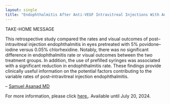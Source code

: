 ```yaml
---
layout: single
title: "Endophthalmitis After Anti-VEGF Intravitreal Injections With Aqueous Chlorhexidine vs Povidone–Iodine as Antiseptics"
---
```


TAKE-HOME MESSAGE

This retrospective study compared the rates and visual outcomes of post–intravitreal injection endophthalmitis in eyes pretreated with 5% povidone–iodine versus 0.05% chlorhexidine. Notably, there was no significant difference in endophthalmitis rate or visual outcomes between the two treatment groups. In addition, the use of prefilled syringes was associated with a significant reduction in endophthalmitis rate.
These findings provide clinically useful information on the potential factors contributing to the variable rates of post–intravitreal injection endophthalmitis.

–  [Samuel Asanad MD](https://www.practiceupdate.com/author/samuel-asanad/5766)

For more information, please click [here.](https://www.sciencedirect.com/science/article/abs/pii/S2468653023006486?via%3Dihub). Available until July 20, 2024.